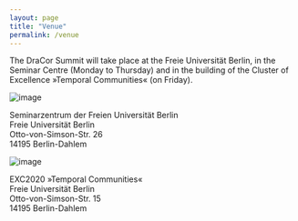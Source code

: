 ```yaml
---
layout: page
title: "Venue"
permalink: /venue
---
```


The DraCor Summit will take place at the Freie Universität Berlin, in the Seminar Centre (Monday to Thursday) and in the building of the Cluster of Excellence »Temporal Communities« (on Friday).

![image](https://www.fu-berlin.de/sites/rosila/Media/Eingang_Thielallee.jpg)

Seminarzentrum der Freien Universität Berlin\
Freie Universität Berlin\
Otto-von-Simson-Str. 26\
14195 Berlin-Dahlem

![image](https://www.fu-berlin.de/sites/abt-3/Bauprojekte1/neubau-geisteswissenschaftliche-nutzung/OVS15-2.jpg)

EXC2020 »Temporal Communities«\
Freie Universität Berlin\
Otto-von-Simson-Str. 15\
14195 Berlin-Dahlem
